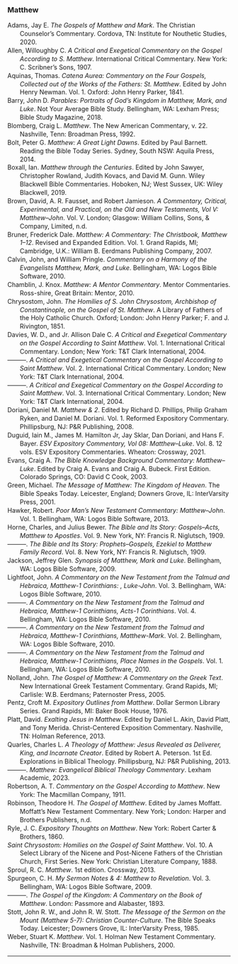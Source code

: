 ### Matthew

<div class="csl-bib-body" style="line-height: 1.35; margin-left: 2em; text-indent:-2em;">
  <div class="csl-entry">Adams, Jay E. <i>The Gospels of Matthew and Mark</i>. The Christian Counselor’s Commentary. Cordova, TN: Institute for Nouthetic Studies, 2020.</div>
  <span class="Z3988" title="url_ver=Z39.88-2004&amp;ctx_ver=Z39.88-2004&amp;rfr_id=info%3Asid%2Fzotero.org%3A2&amp;rft_val_fmt=info%3Aofi%2Ffmt%3Akev%3Amtx%3Abook&amp;rft.genre=book&amp;rft.btitle=The%20Gospels%20of%20Matthew%20and%20Mark&amp;rft.place=Cordova%2C%20TN&amp;rft.publisher=Institute%20for%20Nouthetic%20Studies&amp;rft.series=The%20Christian%20Counselor%E2%80%99s%20Commentary&amp;rft.aufirst=Jay%20E.&amp;rft.aulast=Adams&amp;rft.au=Jay%20E.%20Adams&amp;rft.date=2020"></span>
  <div class="csl-entry">Allen, Willoughby C. <i>A Critical and Exegetical Commentary on the Gospel According to S. Matthew</i>. International Critical Commentary. New York: C. Scribner’s Sons, 1907.</div>
  <span class="Z3988" title="url_ver=Z39.88-2004&amp;ctx_ver=Z39.88-2004&amp;rfr_id=info%3Asid%2Fzotero.org%3A2&amp;rft_val_fmt=info%3Aofi%2Ffmt%3Akev%3Amtx%3Abook&amp;rft.genre=book&amp;rft.btitle=A%20critical%20and%20exegetical%20commentary%20on%20the%20gospel%20according%20to%20S.%20Matthew&amp;rft.place=New%20York&amp;rft.publisher=C.%20Scribner%E2%80%99s%20Sons&amp;rft.series=International%20Critical%20Commentary&amp;rft.aufirst=Willoughby%20C.&amp;rft.aulast=Allen&amp;rft.au=Willoughby%20C.%20Allen&amp;rft.date=1907"></span>
  <div class="csl-entry">Aquinas, Thomas. <i>Catena Aurea: Commentary on the Four Gospels, Collected out of the Works of the Fathers: St. Matthew</i>. Edited by John Henry Newman. Vol. 1. Oxford: John Henry Parker, 1841.</div>
  <span class="Z3988" title="url_ver=Z39.88-2004&amp;ctx_ver=Z39.88-2004&amp;rfr_id=info%3Asid%2Fzotero.org%3A2&amp;rft_val_fmt=info%3Aofi%2Ffmt%3Akev%3Amtx%3Abook&amp;rft.genre=book&amp;rft.btitle=Catena%20Aurea%3A%20Commentary%20on%20the%20Four%20Gospels%2C%20Collected%20out%20of%20the%20Works%20of%20the%20Fathers%3A%20St.%20Matthew&amp;rft.place=Oxford&amp;rft.publisher=John%20Henry%20Parker&amp;rft.aufirst=Thomas&amp;rft.aulast=Aquinas&amp;rft.au=Thomas%20Aquinas&amp;rft.au=John%20Henry%20Newman&amp;rft.date=1841"></span>
  <div class="csl-entry">Barry, John D. <i>Parables: Portraits of God’s Kingdom in Matthew, Mark, and Luke</i>. Not Your Average Bible Study. Bellingham, WA: Lexham Press; Bible Study Magazine, 2018.</div>
  <span class="Z3988" title="url_ver=Z39.88-2004&amp;ctx_ver=Z39.88-2004&amp;rfr_id=info%3Asid%2Fzotero.org%3A2&amp;rft_val_fmt=info%3Aofi%2Ffmt%3Akev%3Amtx%3Abook&amp;rft.genre=book&amp;rft.btitle=Parables%3A%20Portraits%20of%20God%E2%80%99s%20Kingdom%20in%20Matthew%2C%20Mark%2C%20and%20Luke&amp;rft.place=Bellingham%2C%20WA&amp;rft.publisher=Lexham%20Press%3B%20Bible%20Study%20Magazine&amp;rft.series=Not%20Your%20Average%20Bible%20Study&amp;rft.aufirst=John%20D.&amp;rft.aulast=Barry&amp;rft.au=John%20D.%20Barry&amp;rft.date=2018"></span>
  <div class="csl-entry">Blomberg, Craig L. <i>Matthew</i>. The New American Commentary, v. 22. Nashville, Tenn: Broadman Press, 1992.</div>
  <span class="Z3988" title="url_ver=Z39.88-2004&amp;ctx_ver=Z39.88-2004&amp;rfr_id=info%3Asid%2Fzotero.org%3A2&amp;rft_id=urn%3Aisbn%3A978-0-8054-0122-6&amp;rft_val_fmt=info%3Aofi%2Ffmt%3Akev%3Amtx%3Abook&amp;rft.genre=book&amp;rft.btitle=Matthew&amp;rft.place=Nashville%2C%20Tenn&amp;rft.publisher=Broadman%20Press&amp;rft.series=The%20New%20American%20commentary&amp;rft.aufirst=Craig%20L.&amp;rft.aulast=Blomberg&amp;rft.au=Craig%20L.%20Blomberg&amp;rft.date=1992&amp;rft.tpages=464&amp;rft.isbn=978-0-8054-0122-6"></span>
  <div class="csl-entry">Bolt, Peter G. <i>Matthew: A Great Light Dawns</i>. Edited by Paul Barnett. Reading the Bible Today Series. Sydney, South NSW: Aquila Press, 2014.</div>
  <span class="Z3988" title="url_ver=Z39.88-2004&amp;ctx_ver=Z39.88-2004&amp;rfr_id=info%3Asid%2Fzotero.org%3A2&amp;rft_val_fmt=info%3Aofi%2Ffmt%3Akev%3Amtx%3Abook&amp;rft.genre=book&amp;rft.btitle=Matthew%3A%20A%20Great%20Light%20Dawns&amp;rft.place=Sydney%2C%20South%20NSW&amp;rft.publisher=Aquila%20Press&amp;rft.series=Reading%20the%20Bible%20Today%20Series&amp;rft.aufirst=Peter%20G.&amp;rft.aulast=Bolt&amp;rft.au=Peter%20G.%20Bolt&amp;rft.au=Paul%20Barnett&amp;rft.date=2014"></span>
  <div class="csl-entry">Boxall, Ian. <i>Matthew through the Centuries</i>. Edited by John Sawyer, Christopher Rowland, Judith Kovacs, and David M. Gunn. Wiley Blackwell Bible Commentaries. Hoboken, NJ; West Sussex, UK: Wiley Blackwell, 2019.</div>
  <span class="Z3988" title="url_ver=Z39.88-2004&amp;ctx_ver=Z39.88-2004&amp;rfr_id=info%3Asid%2Fzotero.org%3A2&amp;rft_val_fmt=info%3Aofi%2Ffmt%3Akev%3Amtx%3Abook&amp;rft.genre=book&amp;rft.btitle=Matthew%20through%20the%20Centuries&amp;rft.place=Hoboken%2C%20NJ%3B%20West%20Sussex%2C%20UK&amp;rft.publisher=Wiley%20Blackwell&amp;rft.series=Wiley%20Blackwell%20Bible%20Commentaries&amp;rft.aufirst=Ian&amp;rft.aulast=Boxall&amp;rft.au=Ian%20Boxall&amp;rft.au=John%20Sawyer&amp;rft.au=Christopher%20Rowland&amp;rft.au=Judith%20Kovacs&amp;rft.au=David%20M.%20Gunn&amp;rft.date=2019"></span>
  <div class="csl-entry">Brown, David, A. R. Fausset, and Robert Jamieson. <i>A Commentary, Critical, Experimental, and Practical, on the Old and New Testaments, Vol V: Matthew–John</i>. Vol. V. London; Glasgow: William Collins, Sons, &amp; Company, Limited, n.d.</div>
  <span class="Z3988" title="url_ver=Z39.88-2004&amp;ctx_ver=Z39.88-2004&amp;rfr_id=info%3Asid%2Fzotero.org%3A2&amp;rft_val_fmt=info%3Aofi%2Ffmt%3Akev%3Amtx%3Abook&amp;rft.genre=book&amp;rft.btitle=A%20Commentary%2C%20Critical%2C%20Experimental%2C%20and%20Practical%2C%20on%20the%20Old%20and%20New%20Testaments%2C%20Vol%20V%3A%20Matthew%E2%80%93John&amp;rft.place=London%3B%20Glasgow&amp;rft.publisher=William%20Collins%2C%20Sons%2C%20%26%20Company%2C%20Limited&amp;rft.aufirst=David&amp;rft.aulast=Brown&amp;rft.au=David%20Brown&amp;rft.au=A.%20R.%20Fausset&amp;rft.au=Robert%20Jamieson"></span>
  <div class="csl-entry">Bruner, Frederick Dale. <i>Matthew: A Commentary: The Christbook, Matthew 1–12</i>. Revised and Expanded Edition. Vol. 1. Grand Rapids, MI; Cambridge, U.K.: William B. Eerdmans Publishing Company, 2007.</div>
  <span class="Z3988" title="url_ver=Z39.88-2004&amp;ctx_ver=Z39.88-2004&amp;rfr_id=info%3Asid%2Fzotero.org%3A2&amp;rft_val_fmt=info%3Aofi%2Ffmt%3Akev%3Amtx%3Abook&amp;rft.genre=book&amp;rft.btitle=Matthew%3A%20A%20Commentary%3A%20The%20Christbook%2C%20Matthew%201%E2%80%9312&amp;rft.place=Grand%20Rapids%2C%20MI%3B%20Cambridge%2C%20U.K.&amp;rft.publisher=William%20B.%20Eerdmans%20Publishing%20Company&amp;rft.edition=Revised%20and%20Expanded%20Edition&amp;rft.aufirst=Frederick%20Dale&amp;rft.aulast=Bruner&amp;rft.au=Frederick%20Dale%20Bruner&amp;rft.date=2007"></span>
  <div class="csl-entry">Calvin, John, and William Pringle. <i>Commentary on a Harmony of the Evangelists Matthew, Mark, and Luke</i>. Bellingham, WA: Logos Bible Software, 2010.</div>
  <span class="Z3988" title="url_ver=Z39.88-2004&amp;ctx_ver=Z39.88-2004&amp;rfr_id=info%3Asid%2Fzotero.org%3A2&amp;rft_val_fmt=info%3Aofi%2Ffmt%3Akev%3Amtx%3Abook&amp;rft.genre=book&amp;rft.btitle=Commentary%20on%20a%20Harmony%20of%20the%20Evangelists%20Matthew%2C%20Mark%2C%20and%20Luke&amp;rft.place=Bellingham%2C%20WA&amp;rft.publisher=Logos%20Bible%20Software&amp;rft.aufirst=John&amp;rft.aulast=Calvin&amp;rft.au=John%20Calvin&amp;rft.au=William%20Pringle&amp;rft.date=2010"></span>
  <div class="csl-entry">Chamblin, J. Knox. <i>Matthew: A Mentor Commentary</i>. Mentor Commentaries. Ross-shire, Great Britain: Mentor, 2010.</div>
  <span class="Z3988" title="url_ver=Z39.88-2004&amp;ctx_ver=Z39.88-2004&amp;rfr_id=info%3Asid%2Fzotero.org%3A2&amp;rft_val_fmt=info%3Aofi%2Ffmt%3Akev%3Amtx%3Abook&amp;rft.genre=book&amp;rft.btitle=Matthew%3A%20A%20Mentor%20Commentary&amp;rft.place=Ross-shire%2C%20Great%20Britain&amp;rft.publisher=Mentor&amp;rft.series=Mentor%20Commentaries&amp;rft.aufirst=J.%20Knox&amp;rft.aulast=Chamblin&amp;rft.au=J.%20Knox%20Chamblin&amp;rft.date=2010"></span>
  <div class="csl-entry">Chrysostom, John. <i>The Homilies of S. John Chrysostom, Archbishop of Constantinople, on the Gospel of St. Matthew</i>. A Library of Fathers of the Holy Catholic Church. Oxford; London: John Henry Parker; F. and J. Rivington, 1851.</div>
  <span class="Z3988" title="url_ver=Z39.88-2004&amp;ctx_ver=Z39.88-2004&amp;rfr_id=info%3Asid%2Fzotero.org%3A2&amp;rft_val_fmt=info%3Aofi%2Ffmt%3Akev%3Amtx%3Abook&amp;rft.genre=book&amp;rft.btitle=The%20Homilies%20of%20S.%20John%20Chrysostom%2C%20Archbishop%20of%20Constantinople%2C%20on%20the%20Gospel%20of%20St.%20Matthew&amp;rft.place=Oxford%3B%20London&amp;rft.publisher=John%20Henry%20Parker%3B%20F.%20and%20J.%20Rivington&amp;rft.series=A%20Library%20of%20Fathers%20of%20the%20Holy%20Catholic%20Church&amp;rft.aufirst=John&amp;rft.aulast=Chrysostom&amp;rft.au=John%20Chrysostom&amp;rft.date=1851"></span>
  <div class="csl-entry">Davies, W. D., and Jr. Allison Dale C. <i>A Critical and Exegetical Commentary on the Gospel According to Saint Matthew</i>. Vol. 1. International Critical Commentary. London; New York: T&amp;T Clark International, 2004.</div>
  <span class="Z3988" title="url_ver=Z39.88-2004&amp;ctx_ver=Z39.88-2004&amp;rfr_id=info%3Asid%2Fzotero.org%3A2&amp;rft_val_fmt=info%3Aofi%2Ffmt%3Akev%3Amtx%3Abook&amp;rft.genre=book&amp;rft.btitle=A%20critical%20and%20exegetical%20commentary%20on%20the%20Gospel%20according%20to%20Saint%20Matthew&amp;rft.place=London%3B%20New%20York&amp;rft.publisher=T%26T%20Clark%20International&amp;rft.series=International%20Critical%20Commentary&amp;rft.aufirst=W.%20D.&amp;rft.aulast=Davies&amp;rft.au=W.%20D.%20Davies&amp;rft.au=Jr.%2C%20Dale%20C.%20Allison&amp;rft.date=2004"></span>
  <div class="csl-entry">———. <i>A Critical and Exegetical Commentary on the Gospel According to Saint Matthew</i>. Vol. 2. International Critical Commentary. London; New York: T&amp;T Clark International, 2004.</div>
  <span class="Z3988" title="url_ver=Z39.88-2004&amp;ctx_ver=Z39.88-2004&amp;rfr_id=info%3Asid%2Fzotero.org%3A2&amp;rft_val_fmt=info%3Aofi%2Ffmt%3Akev%3Amtx%3Abook&amp;rft.genre=book&amp;rft.btitle=A%20critical%20and%20exegetical%20commentary%20on%20the%20Gospel%20according%20to%20Saint%20Matthew&amp;rft.place=London%3B%20New%20York&amp;rft.publisher=T%26T%20Clark%20International&amp;rft.series=International%20Critical%20Commentary&amp;rft.aufirst=W.%20D.&amp;rft.aulast=Davies&amp;rft.au=W.%20D.%20Davies&amp;rft.au=Jr.%2C%20Dale%20C.%20Allison&amp;rft.date=2004"></span>
  <div class="csl-entry">———. <i>A Critical and Exegetical Commentary on the Gospel According to Saint Matthew</i>. Vol. 3. International Critical Commentary. London; New York: T&amp;T Clark International, 2004.</div>
  <span class="Z3988" title="url_ver=Z39.88-2004&amp;ctx_ver=Z39.88-2004&amp;rfr_id=info%3Asid%2Fzotero.org%3A2&amp;rft_val_fmt=info%3Aofi%2Ffmt%3Akev%3Amtx%3Abook&amp;rft.genre=book&amp;rft.btitle=A%20critical%20and%20exegetical%20commentary%20on%20the%20Gospel%20according%20to%20Saint%20Matthew&amp;rft.place=London%3B%20New%20York&amp;rft.publisher=T%26T%20Clark%20International&amp;rft.series=International%20Critical%20Commentary&amp;rft.aufirst=W.%20D.&amp;rft.aulast=Davies&amp;rft.au=W.%20D.%20Davies&amp;rft.au=Jr.%2C%20Dale%20C.%20Allison&amp;rft.date=2004"></span>
  <div class="csl-entry">Doriani, Daniel M. <i>Matthew &amp; 2</i>. Edited by Richard D. Phillips, Philip Graham Ryken, and Daniel M. Doriani. Vol. 1. Reformed Expository Commentary. Phillipsburg, NJ: P&amp;R Publishing, 2008.</div>
  <span class="Z3988" title="url_ver=Z39.88-2004&amp;ctx_ver=Z39.88-2004&amp;rfr_id=info%3Asid%2Fzotero.org%3A2&amp;rft_val_fmt=info%3Aofi%2Ffmt%3Akev%3Amtx%3Abook&amp;rft.genre=book&amp;rft.btitle=Matthew%20%26%202&amp;rft.place=Phillipsburg%2C%20NJ&amp;rft.publisher=P%26R%20Publishing&amp;rft.series=Reformed%20Expository%20Commentary&amp;rft.aufirst=Daniel%20M.&amp;rft.aulast=Doriani&amp;rft.au=Daniel%20M.%20Doriani&amp;rft.au=Richard%20D.%20Phillips&amp;rft.au=Philip%20Graham%20Ryken&amp;rft.au=Daniel%20M.%20Doriani&amp;rft.date=2008"></span>
  <div class="csl-entry">Duguid, Iain M., James M. Hamilton Jr, Jay Sklar, Dan Doriani, and Hans F. Bayer. <i>ESV Expository Commentary, Vol 08: Matthew–Luke</i>. Vol. 8. 12 vols. ESV Expository Commentaries. Wheaton: Crossway, 2021.</div>
  <span class="Z3988" title="url_ver=Z39.88-2004&amp;ctx_ver=Z39.88-2004&amp;rfr_id=info%3Asid%2Fzotero.org%3A2&amp;rft_id=urn%3Aisbn%3A978-1-4335-4656-3&amp;rft_val_fmt=info%3Aofi%2Ffmt%3Akev%3Amtx%3Abook&amp;rft.genre=book&amp;rft.btitle=ESV%20Expository%20Commentary%2C%20Vol%2008%3A%20Matthew%E2%80%93Luke&amp;rft.place=Wheaton&amp;rft.publisher=Crossway&amp;rft.series=ESV%20Expository%20Commentaries&amp;rft.aufirst=Iain%20M.&amp;rft.aulast=Duguid&amp;rft.au=Iain%20M.%20Duguid&amp;rft.au=James%20M.%20Hamilton%20Jr&amp;rft.au=Jay%20Sklar&amp;rft.au=Dan%20Doriani&amp;rft.au=Hans%20F.%20Bayer&amp;rft.date=2021-09-07&amp;rft.tpages=1160&amp;rft.isbn=978-1-4335-4656-3&amp;rft.language=English"></span>
  <div class="csl-entry">Evans, Craig A. <i>The Bible Knowledge Background Commentary: Matthew–Luke</i>. Edited by Craig A. Evans and Craig A. Bubeck. First Edition. Colorado Springs, CO: David C Cook, 2003.</div>
  <span class="Z3988" title="url_ver=Z39.88-2004&amp;ctx_ver=Z39.88-2004&amp;rfr_id=info%3Asid%2Fzotero.org%3A2&amp;rft_val_fmt=info%3Aofi%2Ffmt%3Akev%3Amtx%3Abook&amp;rft.genre=book&amp;rft.btitle=The%20Bible%20Knowledge%20Background%20Commentary%3A%20Matthew%E2%80%93Luke&amp;rft.place=Colorado%20Springs%2C%20CO&amp;rft.publisher=David%20C%20Cook&amp;rft.edition=First%20Edition&amp;rft.aufirst=Craig%20A.&amp;rft.aulast=Evans&amp;rft.au=Craig%20A.%20Evans&amp;rft.au=Craig%20A.%20Evans&amp;rft.au=Craig%20A.%20Bubeck&amp;rft.date=2003"></span>
  <div class="csl-entry">Green, Michael. <i>The Message of Matthew: The Kingdom of Heaven</i>. The Bible Speaks Today. Leicester, England; Downers Grove, IL: InterVarsity Press, 2001.</div>
  <span class="Z3988" title="url_ver=Z39.88-2004&amp;ctx_ver=Z39.88-2004&amp;rfr_id=info%3Asid%2Fzotero.org%3A2&amp;rft_val_fmt=info%3Aofi%2Ffmt%3Akev%3Amtx%3Abook&amp;rft.genre=book&amp;rft.btitle=The%20message%20of%20Matthew%3A%20the%20kingdom%20of%20heaven&amp;rft.place=Leicester%2C%20England%3B%20Downers%20Grove%2C%20IL&amp;rft.publisher=InterVarsity%20Press&amp;rft.series=The%20Bible%20Speaks%20Today&amp;rft.aufirst=Michael&amp;rft.aulast=Green&amp;rft.au=Michael%20Green&amp;rft.date=2001"></span>
  <div class="csl-entry">Hawker, Robert. <i>Poor Man’s New Testament Commentary: Matthew–John</i>. Vol. 1. Bellingham, WA: Logos Bible Software, 2013.</div>
  <span class="Z3988" title="url_ver=Z39.88-2004&amp;ctx_ver=Z39.88-2004&amp;rfr_id=info%3Asid%2Fzotero.org%3A2&amp;rft_val_fmt=info%3Aofi%2Ffmt%3Akev%3Amtx%3Abook&amp;rft.genre=book&amp;rft.btitle=Poor%20Man%E2%80%99s%20New%20Testament%20Commentary%3A%20Matthew%E2%80%93John&amp;rft.place=Bellingham%2C%20WA&amp;rft.publisher=Logos%20Bible%20Software&amp;rft.aufirst=Robert&amp;rft.aulast=Hawker&amp;rft.au=Robert%20Hawker&amp;rft.date=2013"></span>
  <div class="csl-entry">Horne, Charles, and Julius Bewer. <i>The Bible and Its Story: Gospels–Acts, Matthew to Apostles</i>. Vol. 9. New York, NY: Francis R. Niglutsch, 1909.</div>
  <span class="Z3988" title="url_ver=Z39.88-2004&amp;ctx_ver=Z39.88-2004&amp;rfr_id=info%3Asid%2Fzotero.org%3A2&amp;rft_val_fmt=info%3Aofi%2Ffmt%3Akev%3Amtx%3Abook&amp;rft.genre=book&amp;rft.btitle=The%20Bible%20and%20its%20Story%3A%20Gospels%E2%80%93Acts%2C%20Matthew%20to%20Apostles&amp;rft.place=New%20York%2C%20NY&amp;rft.publisher=Francis%20R.%20Niglutsch&amp;rft.aufirst=Charles&amp;rft.aulast=Horne&amp;rft.au=Charles%20Horne&amp;rft.au=Julius%20Bewer&amp;rft.date=1909"></span>
  <div class="csl-entry">———. <i>The Bible and Its Story: Prophets–Gospels, Ezekiel to Matthew Family Record</i>. Vol. 8. New York, NY: Francis R. Niglutsch, 1909.</div>
  <span class="Z3988" title="url_ver=Z39.88-2004&amp;ctx_ver=Z39.88-2004&amp;rfr_id=info%3Asid%2Fzotero.org%3A2&amp;rft_val_fmt=info%3Aofi%2Ffmt%3Akev%3Amtx%3Abook&amp;rft.genre=book&amp;rft.btitle=The%20Bible%20and%20its%20Story%3A%20Prophets%E2%80%93Gospels%2C%20Ezekiel%20to%20Matthew%20Family%20Record&amp;rft.place=New%20York%2C%20NY&amp;rft.publisher=Francis%20R.%20Niglutsch&amp;rft.aufirst=Charles&amp;rft.aulast=Horne&amp;rft.au=Charles%20Horne&amp;rft.au=Julius%20Bewer&amp;rft.date=1909"></span>
  <div class="csl-entry">Jackson, Jeffrey Glen. <i>Synopsis of Matthew, Mark and Luke</i>. Bellingham, WA: Logos Bible Software, 2009.</div>
  <span class="Z3988" title="url_ver=Z39.88-2004&amp;ctx_ver=Z39.88-2004&amp;rfr_id=info%3Asid%2Fzotero.org%3A2&amp;rft_val_fmt=info%3Aofi%2Ffmt%3Akev%3Amtx%3Abook&amp;rft.genre=book&amp;rft.btitle=Synopsis%20of%20Matthew%2C%20Mark%20and%20Luke&amp;rft.place=Bellingham%2C%20WA&amp;rft.publisher=Logos%20Bible%20Software&amp;rft.aufirst=Jeffrey%20Glen&amp;rft.aulast=Jackson&amp;rft.au=Jeffrey%20Glen%20Jackson&amp;rft.date=2009"></span>
  <div class="csl-entry">Lightfoot, John. <i>A Commentary on the New Testament from the Talmud and Hebraica, Matthew-1 Corinthians: , Luke-John</i>. Vol. 3. Bellingham, WA: Logos Bible Software, 2010.</div>
  <span class="Z3988" title="url_ver=Z39.88-2004&amp;ctx_ver=Z39.88-2004&amp;rfr_id=info%3Asid%2Fzotero.org%3A2&amp;rft_val_fmt=info%3Aofi%2Ffmt%3Akev%3Amtx%3Abook&amp;rft.genre=book&amp;rft.btitle=A%20Commentary%20on%20the%20New%20Testament%20from%20the%20Talmud%20and%20Hebraica%2C%20Matthew-1%20Corinthians%3A%20%2C%20Luke-John&amp;rft.place=Bellingham%2C%20WA&amp;rft.publisher=Logos%20Bible%20Software&amp;rft.aufirst=John&amp;rft.aulast=Lightfoot&amp;rft.au=John%20Lightfoot&amp;rft.date=2010"></span>
  <div class="csl-entry">———. <i>A Commentary on the New Testament from the Talmud and Hebraica, Matthew-1 Corinthians, Acts-1 Corinthians</i>. Vol. 4. Bellingham, WA: Logos Bible Software, 2010.</div>
  <span class="Z3988" title="url_ver=Z39.88-2004&amp;ctx_ver=Z39.88-2004&amp;rfr_id=info%3Asid%2Fzotero.org%3A2&amp;rft_val_fmt=info%3Aofi%2Ffmt%3Akev%3Amtx%3Abook&amp;rft.genre=book&amp;rft.btitle=A%20commentary%20on%20the%20New%20Testament%20from%20the%20Talmud%20and%20Hebraica%2C%20Matthew-1%20Corinthians%2C%20Acts-1%20Corinthians&amp;rft.place=Bellingham%2C%20WA&amp;rft.publisher=Logos%20Bible%20Software&amp;rft.aufirst=John&amp;rft.aulast=Lightfoot&amp;rft.au=John%20Lightfoot&amp;rft.date=2010"></span>
  <div class="csl-entry">———. <i>A Commentary on the New Testament from the Talmud and Hebraica, Matthew-1 Corinthians, Matthew-Mark</i>. Vol. 2. Bellingham, WA: Logos Bible Software, 2010.</div>
  <span class="Z3988" title="url_ver=Z39.88-2004&amp;ctx_ver=Z39.88-2004&amp;rfr_id=info%3Asid%2Fzotero.org%3A2&amp;rft_val_fmt=info%3Aofi%2Ffmt%3Akev%3Amtx%3Abook&amp;rft.genre=book&amp;rft.btitle=A%20Commentary%20on%20the%20New%20Testament%20from%20the%20Talmud%20and%20Hebraica%2C%20Matthew-1%20Corinthians%2C%20Matthew-Mark&amp;rft.place=Bellingham%2C%20WA&amp;rft.publisher=Logos%20Bible%20Software&amp;rft.aufirst=John&amp;rft.aulast=Lightfoot&amp;rft.au=John%20Lightfoot&amp;rft.date=2010"></span>
  <div class="csl-entry">———. <i>A Commentary on the New Testament from the Talmud and Hebraica, Matthew-1 Corinthians, Place Names in the Gospels</i>. Vol. 1. Bellingham, WA: Logos Bible Software, 2010.</div>
  <span class="Z3988" title="url_ver=Z39.88-2004&amp;ctx_ver=Z39.88-2004&amp;rfr_id=info%3Asid%2Fzotero.org%3A2&amp;rft_val_fmt=info%3Aofi%2Ffmt%3Akev%3Amtx%3Abook&amp;rft.genre=book&amp;rft.btitle=A%20Commentary%20on%20the%20New%20Testament%20from%20the%20Talmud%20and%20Hebraica%2C%20Matthew-1%20Corinthians%2C%20Place%20Names%20in%20the%20Gospels&amp;rft.place=Bellingham%2C%20WA&amp;rft.publisher=Logos%20Bible%20Software&amp;rft.aufirst=John&amp;rft.aulast=Lightfoot&amp;rft.au=John%20Lightfoot&amp;rft.date=2010"></span>
  <div class="csl-entry">Nolland, John. <i>The Gospel of Matthew: A Commentary on the Greek Text</i>. New International Greek Testament Commentary. Grand Rapids, MI; Carlisle: W.B. Eerdmans; Paternoster Press, 2005.</div>
  <span class="Z3988" title="url_ver=Z39.88-2004&amp;ctx_ver=Z39.88-2004&amp;rfr_id=info%3Asid%2Fzotero.org%3A2&amp;rft_val_fmt=info%3Aofi%2Ffmt%3Akev%3Amtx%3Abook&amp;rft.genre=book&amp;rft.btitle=The%20Gospel%20of%20Matthew%3A%20a%20commentary%20on%20the%20Greek%20text&amp;rft.place=Grand%20Rapids%2C%20MI%3B%20Carlisle&amp;rft.publisher=W.B.%20Eerdmans%3B%20Paternoster%20Press&amp;rft.series=New%20International%20Greek%20Testament%20Commentary&amp;rft.aufirst=John&amp;rft.aulast=Nolland&amp;rft.au=John%20Nolland&amp;rft.date=2005"></span>
  <div class="csl-entry">Pentz, Croft M. <i>Expository Outlines from Matthew</i>. Dollar Sermon Library Series. Grand Rapids, MI: Baker Book House, 1976.</div>
  <span class="Z3988" title="url_ver=Z39.88-2004&amp;ctx_ver=Z39.88-2004&amp;rfr_id=info%3Asid%2Fzotero.org%3A2&amp;rft_val_fmt=info%3Aofi%2Ffmt%3Akev%3Amtx%3Abook&amp;rft.genre=book&amp;rft.btitle=Expository%20Outlines%20from%20Matthew&amp;rft.place=Grand%20Rapids%2C%20MI&amp;rft.publisher=Baker%20Book%20House&amp;rft.series=Dollar%20Sermon%20Library%20Series&amp;rft.aufirst=Croft%20M.&amp;rft.aulast=Pentz&amp;rft.au=Croft%20M.%20Pentz&amp;rft.date=1976"></span>
  <div class="csl-entry">Platt, David. <i>Exalting Jesus in Matthew</i>. Edited by Daniel L. Akin, David Platt, and Tony Merida. Christ-Centered Exposition Commentary. Nashville, TN: Holman Reference, 2013.</div>
  <span class="Z3988" title="url_ver=Z39.88-2004&amp;ctx_ver=Z39.88-2004&amp;rfr_id=info%3Asid%2Fzotero.org%3A2&amp;rft_val_fmt=info%3Aofi%2Ffmt%3Akev%3Amtx%3Abook&amp;rft.genre=book&amp;rft.btitle=Exalting%20Jesus%20in%20Matthew&amp;rft.place=Nashville%2C%20TN&amp;rft.publisher=Holman%20Reference&amp;rft.series=Christ-Centered%20Exposition%20Commentary&amp;rft.aufirst=David&amp;rft.aulast=Platt&amp;rft.au=David%20Platt&amp;rft.au=Daniel%20L.%20Akin&amp;rft.au=David%20Platt&amp;rft.au=Tony%20Merida&amp;rft.date=2013"></span>
  <div class="csl-entry">Quarles, Charles L. <i>A Theology of Matthew: Jesus Revealed as Deliverer, King, and Incarnate Creator</i>. Edited by Robert A. Peterson. 1st Ed. Explorations in Biblical Theology. Phillipsburg, NJ: P&amp;R Publishing, 2013.</div>
  <span class="Z3988" title="url_ver=Z39.88-2004&amp;ctx_ver=Z39.88-2004&amp;rfr_id=info%3Asid%2Fzotero.org%3A2&amp;rft_val_fmt=info%3Aofi%2Ffmt%3Akev%3Amtx%3Abook&amp;rft.genre=book&amp;rft.btitle=A%20Theology%20of%20Matthew%3A%20Jesus%20Revealed%20as%20Deliverer%2C%20King%2C%20and%20Incarnate%20Creator&amp;rft.place=Phillipsburg%2C%20NJ&amp;rft.publisher=P%26R%20Publishing&amp;rft.edition=1st%20Ed.&amp;rft.series=Explorations%20in%20Biblical%20Theology&amp;rft.aufirst=Charles%20L.&amp;rft.aulast=Quarles&amp;rft.au=Charles%20L.%20Quarles&amp;rft.au=Robert%20A.%20Peterson&amp;rft.date=2013"></span>
  <div class="csl-entry">———. <i>Matthew: Evangelical Biblical Theology Commentary</i>. Lexham Academic, 2023.</div>
  <span class="Z3988" title="url_ver=Z39.88-2004&amp;ctx_ver=Z39.88-2004&amp;rfr_id=info%3Asid%2Fzotero.org%3A2&amp;rft_id=urn%3Aisbn%3A978-1-68359-658-5&amp;rft_val_fmt=info%3Aofi%2Ffmt%3Akev%3Amtx%3Abook&amp;rft.genre=book&amp;rft.btitle=Matthew%3A%20Evangelical%20Biblical%20Theology%20Commentary&amp;rft.publisher=Lexham%20Academic&amp;rft.aufirst=Charles%20L.&amp;rft.aulast=Quarles&amp;rft.au=Charles%20L.%20Quarles&amp;rft.date=2023-01-04&amp;rft.tpages=920&amp;rft.isbn=978-1-68359-658-5&amp;rft.language=English"></span>
  <div class="csl-entry">Robertson, A. T. <i>Commentary on the Gospel According to Matthew</i>. New York: The Macmillan Company, 1911.</div>
  <span class="Z3988" title="url_ver=Z39.88-2004&amp;ctx_ver=Z39.88-2004&amp;rfr_id=info%3Asid%2Fzotero.org%3A2&amp;rft_val_fmt=info%3Aofi%2Ffmt%3Akev%3Amtx%3Abook&amp;rft.genre=book&amp;rft.btitle=Commentary%20on%20the%20Gospel%20according%20to%20Matthew&amp;rft.place=New%20York&amp;rft.publisher=The%20Macmillan%20Company&amp;rft.aufirst=A.%20T.&amp;rft.aulast=Robertson&amp;rft.au=A.%20T.%20Robertson&amp;rft.date=1911"></span>
  <div class="csl-entry">Robinson, Theodore H. <i>The Gospel of Matthew</i>. Edited by James Moffatt. Moffatt’s New Testament Commentary. New York; London: Harper and Brothers Publishers, n.d.</div>
  <span class="Z3988" title="url_ver=Z39.88-2004&amp;ctx_ver=Z39.88-2004&amp;rfr_id=info%3Asid%2Fzotero.org%3A2&amp;rft_val_fmt=info%3Aofi%2Ffmt%3Akev%3Amtx%3Abook&amp;rft.genre=book&amp;rft.btitle=The%20Gospel%20of%20Matthew&amp;rft.place=New%20York%3B%20London&amp;rft.publisher=Harper%20and%20Brothers%20Publishers&amp;rft.series=Moffatt%E2%80%99s%20New%20Testament%20Commentary&amp;rft.aufirst=Theodore%20H.&amp;rft.aulast=Robinson&amp;rft.au=Theodore%20H.%20Robinson&amp;rft.au=James%20Moffatt"></span>
  <div class="csl-entry">Ryle, J. C. <i>Expository Thoughts on Matthew</i>. New York: Robert Carter &amp; Brothers, 1860.</div>
  <span class="Z3988" title="url_ver=Z39.88-2004&amp;ctx_ver=Z39.88-2004&amp;rfr_id=info%3Asid%2Fzotero.org%3A2&amp;rft_val_fmt=info%3Aofi%2Ffmt%3Akev%3Amtx%3Abook&amp;rft.genre=book&amp;rft.btitle=Expository%20Thoughts%20on%20Matthew&amp;rft.place=New%20York&amp;rft.publisher=Robert%20Carter%20%26%20Brothers&amp;rft.aufirst=J.%20C.&amp;rft.aulast=Ryle&amp;rft.au=J.%20C.%20Ryle&amp;rft.date=1860"></span>
  <div class="csl-entry"><i>Saint Chrysostom: Homilies on the Gospel of Saint Matthew</i>. Vol. 10. A Select Library of the Nicene and Post-Nicene Fathers of the Christian Church, First Series. New York: Christian Literature Company, 1888.</div>
  <span class="Z3988" title="url_ver=Z39.88-2004&amp;ctx_ver=Z39.88-2004&amp;rfr_id=info%3Asid%2Fzotero.org%3A2&amp;rft_val_fmt=info%3Aofi%2Ffmt%3Akev%3Amtx%3Abook&amp;rft.genre=book&amp;rft.btitle=Saint%20Chrysostom%3A%20Homilies%20on%20the%20Gospel%20of%20Saint%20Matthew&amp;rft.place=New%20York&amp;rft.publisher=Christian%20Literature%20Company&amp;rft.series=A%20Select%20Library%20of%20the%20Nicene%20and%20Post-Nicene%20Fathers%20of%20the%20Christian%20Church%2C%20First%20Series&amp;rft.date=1888"></span>
  <div class="csl-entry">Sproul, R. C. <i>Matthew</i>. 1st edition. Crossway, 2013.</div>
  <span class="Z3988" title="url_ver=Z39.88-2004&amp;ctx_ver=Z39.88-2004&amp;rfr_id=info%3Asid%2Fzotero.org%3A2&amp;rft_id=urn%3Aisbn%3A978-1-4335-3175-0&amp;rft_val_fmt=info%3Aofi%2Ffmt%3Akev%3Amtx%3Abook&amp;rft.genre=book&amp;rft.btitle=Matthew&amp;rft.publisher=Crossway&amp;rft.edition=1st%20edition&amp;rft.aufirst=R.%20C.&amp;rft.aulast=Sproul&amp;rft.au=R.%20C.%20Sproul&amp;rft.date=2013-02-28&amp;rft.tpages=832&amp;rft.isbn=978-1-4335-3175-0&amp;rft.language=English"></span>
  <div class="csl-entry">Spurgeon, C. H. <i>My Sermon Notes &amp; 4: Matthew to Revelation</i>. Vol. 3. Bellingham, WA: Logos Bible Software, 2009.</div>
  <span class="Z3988" title="url_ver=Z39.88-2004&amp;ctx_ver=Z39.88-2004&amp;rfr_id=info%3Asid%2Fzotero.org%3A2&amp;rft_val_fmt=info%3Aofi%2Ffmt%3Akev%3Amtx%3Abook&amp;rft.genre=book&amp;rft.btitle=My%20Sermon%20Notes%20%26%204%3A%20Matthew%20to%20Revelation&amp;rft.place=Bellingham%2C%20WA&amp;rft.publisher=Logos%20Bible%20Software&amp;rft.aufirst=C.%20H.&amp;rft.aulast=Spurgeon&amp;rft.au=C.%20H.%20Spurgeon&amp;rft.date=2009"></span>
  <div class="csl-entry">———. <i>The Gospel of the Kingdom: A Commentary on the Book of Matthew</i>. London: Passmore and Alabaster, 1893.</div>
  <span class="Z3988" title="url_ver=Z39.88-2004&amp;ctx_ver=Z39.88-2004&amp;rfr_id=info%3Asid%2Fzotero.org%3A2&amp;rft_val_fmt=info%3Aofi%2Ffmt%3Akev%3Amtx%3Abook&amp;rft.genre=book&amp;rft.btitle=The%20gospel%20of%20the%20kingdom%3A%20a%20commentary%20on%20the%20book%20of%20Matthew&amp;rft.place=London&amp;rft.publisher=Passmore%20and%20Alabaster&amp;rft.aufirst=C.%20H.&amp;rft.aulast=Spurgeon&amp;rft.au=C.%20H.%20Spurgeon&amp;rft.date=1893"></span>
  <div class="csl-entry">Stott, John R. W., and John R. W. Stott. <i>The Message of the Sermon on the Mount (Matthew 5-7): Christian Counter-Culture</i>. The Bible Speaks Today. Leicester; Downers Grove, IL: InterVarsity Press, 1985.</div>
  <span class="Z3988" title="url_ver=Z39.88-2004&amp;ctx_ver=Z39.88-2004&amp;rfr_id=info%3Asid%2Fzotero.org%3A2&amp;rft_val_fmt=info%3Aofi%2Ffmt%3Akev%3Amtx%3Abook&amp;rft.genre=book&amp;rft.btitle=The%20message%20of%20the%20Sermon%20on%20the%20mount%20(Matthew%205-7)%3A%20Christian%20counter-culture&amp;rft.place=Leicester%3B%20Downers%20Grove%2C%20IL&amp;rft.publisher=InterVarsity%20Press&amp;rft.series=The%20Bible%20Speaks%20Today&amp;rft.aufirst=John%20R.%20W.&amp;rft.aulast=Stott&amp;rft.au=John%20R.%20W.%20Stott&amp;rft.au=John%20R.%20W.%20Stott&amp;rft.date=1985"></span>
  <div class="csl-entry">Weber, Stuart K. <i>Matthew</i>. Vol. 1. Holman New Testament Commentary. Nashville, TN: Broadman &amp; Holman Publishers, 2000.</div>
  <span class="Z3988" title="url_ver=Z39.88-2004&amp;ctx_ver=Z39.88-2004&amp;rfr_id=info%3Asid%2Fzotero.org%3A2&amp;rft_val_fmt=info%3Aofi%2Ffmt%3Akev%3Amtx%3Abook&amp;rft.genre=book&amp;rft.btitle=Matthew&amp;rft.place=Nashville%2C%20TN&amp;rft.publisher=Broadman%20%26%20Holman%20Publishers&amp;rft.series=Holman%20New%20Testament%20Commentary&amp;rft.aufirst=Stuart%20K.&amp;rft.aulast=Weber&amp;rft.au=Stuart%20K.%20Weber&amp;rft.date=2000"></span>
</div></body>
</html>

<hr>
